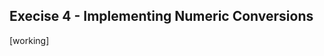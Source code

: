 Execise 4 - Implementing Numeric Conversions
-------------------------------------------- 

[working]